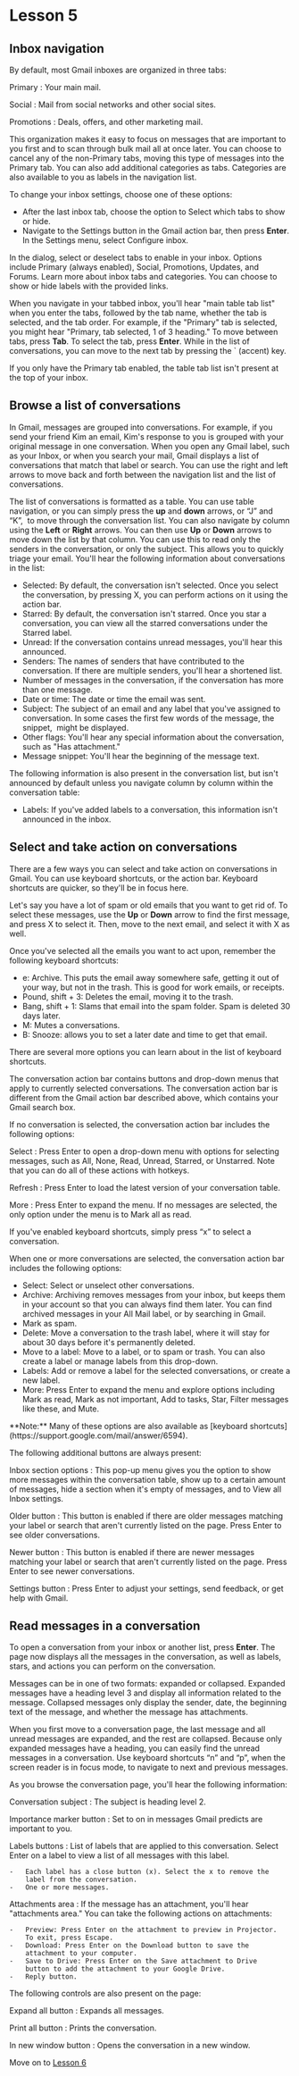 # Lesson 5

## Inbox navigation

By default, most Gmail inboxes are organized in three tabs:

Primary
: Your main mail.

Social
: Mail from social networks and other social sites.

Promotions
: Deals, offers, and other marketing mail.

This organization makes it easy to focus on messages that are important
to you first and to scan through bulk mail all at once later. You can
choose to cancel any of the non-Primary tabs, moving this type of
messages into the Primary tab. You can also add additional categories as
tabs. Categories are also available to you as labels in the navigation
list.

To change your inbox settings, choose one of these options:

- After the last inbox tab, choose the option to Select which tabs to
  show or hide.
- Navigate to the Settings button in the Gmail action bar, then press
  **Enter**. In the Settings menu, select Configure inbox.

In the dialog, select or deselect tabs to enable in your inbox. Options
include Primary (always enabled), Social, Promotions, Updates, and
Forums. Learn more about inbox tabs and categories. You can choose to
show or hide labels with the provided links.

When you navigate in your tabbed inbox, you'll hear "main table tab
list" when you enter the tabs, followed by the tab name, whether the tab
is selected, and the tab order. For example, if the "Primary" tab is
selected, you might hear "Primary, tab selected, 1 of 3 heading." To
move between tabs, press **Tab**. To select the tab, press **Enter**.
While in the list of conversations, you can move to the next tab by
pressing the ` (accent) key.

If you only have the Primary tab enabled, the table tab list isn't
present at the top of your inbox.

## Browse a list of conversations

In Gmail, messages are grouped into conversations. For example, if you
send your friend Kim an email, Kim's response to you is grouped with
your original message in one conversation. When you open any Gmail
label, such as your Inbox, or when you search your mail, Gmail displays
a list of conversations that match that label or search. You can use the
right and left arrows to move back and forth between the navigation list
and the list of conversations.

The list of conversations is formatted as a table. You can use table
navigation, or you can simply press the **up** and **down** arrows, or
“J” and “K”,  to move through the conversation list. You can also
navigate by column using the **Left** or **Right** arrows. You can
then use **Up** or **Down** arrows to move down the list by that
column. You can use this to read only the senders in the conversation,
or only the subject. This allows you to quickly triage your email. You'll hear the
following information about conversations in the list:

- Selected: By default, the conversation isn't selected. Once you
  select the conversation, by pressing X, you can perform actions on
  it using the action bar.
- Starred: By default, the conversation isn't starred. Once you star a
  conversation, you can view all the starred conversations under the
  Starred label.
- Unread: If the conversation contains unread messages, you'll hear
  this announced.
- Senders: The names of senders that have contributed to the
  conversation. If there are multiple senders, you'll hear a shortened
  list.
- Number of messages in the conversation, if the conversation has more
  than one message.
- Date or time: The date or time the email was sent.
- Subject: The subject of an email and any label that you've assigned
  to conversation. In some cases the first few words of the message,
  the snippet,  might be displayed.
- Other flags: You'll hear any special information about the
  conversation, such as "Has attachment."
- Message snippet: You'll hear the beginning of the message text.

The following information is also present in the conversation list, but
isn't announced by default unless you navigate column by column within
the conversation table:

- Labels: If you've added labels to a conversation, this information
  isn't announced in the inbox.

## Select and take action on conversations

There are a few ways you can select and take action on conversations in Gmail.
You can use keyboard shortcuts, or the action bar. Keyboard shortcuts are
quicker, so they'll be in focus here.

Let's say you have a lot of spam or old emails that you want to get rid of. To
select these messages, use the **Up** or **Down** arrow to find the first
message, and press X to select it. Then, move to the next email, and select it
with X as well.

Once you've selected all the emails you want to act upon, remember the following
keyboard shortcuts:

- e: Archive. This puts the email away somewhere safe, getting it out of your
  way, but not in the trash. This is good for work emails, or receipts.
- Pound, shift + 3: Deletes the email, moving it to the trash.
- Bang, shift + 1: Slams that email into the spam folder. Spam is deleted 30
  days later.
- M: Mutes a conversations.
- B: Snooze: allows you to set a later date and time to get that email.

There are several more options you can learn about in the list of keyboard shortcuts.

The conversation action bar contains buttons and drop-down menus that
apply to currently selected conversations. The conversation action bar
is different from the Gmail action bar described above, which contains
your Gmail search box.

If no conversation is selected, the conversation action bar includes the
following options:

Select
: Press Enter to open a drop-down menu with options for selecting
messages, such as All, None, Read, Unread, Starred, or Unstarred.
Note that you can do all of these actions with hotkeys.

Refresh
: Press Enter to load the latest version of your conversation table.

More
: Press Enter to expand the menu. If no messages are selected, the
only option under the menu is to Mark all as read.

If you've enabled keyboard shortcuts, simply press “x” to select a
conversation.

When one or more conversations are selected, the conversation action bar
includes the following options:

- Select: Select or unselect other conversations.
- Archive: Archiving removes messages from your inbox, but keeps them
  in your account so that you can always find them later. You can find
  archived messages in your All Mail label, or by searching in Gmail.
- Mark as spam.
- Delete: Move a conversation to the trash label, where it will stay
  for about 30 days before it's permanently deleted.
- Move to a label: Move to a label, or to spam or trash. You can also
  create a label or manage labels from this drop-down.
- Labels: Add or remove a label for the selected conversations, or
  create a new label.
- More: Press Enter to expand the menu and explore options including
  Mark as read, Mark as not important, Add to tasks, Star, Filter
  messages like these, and Mute.

<aside markdown="1">
**Note:** Many of these options are also available as [keyboard
shortcuts](https://support.google.com/mail/answer/6594).
</aside>

The following additional buttons are always present:

Inbox section options
: This pop-up menu gives you the option to show more messages within
the conversation table, show up to a certain amount of messages,
hide a section when it's empty of messages, and to View all Inbox
settings.

Older button
: This button is enabled if there are older messages matching your
label or search that aren't currently listed on the page. Press
Enter to see older conversations.

Newer button
: This button is enabled if there are newer messages matching your
label or search that aren't currently listed on the page. Press
Enter to see newer conversations.

Settings button
: Press Enter to adjust your settings, send feedback, or get help with
Gmail.

## Read messages in a conversation

To open a conversation from your inbox or another list, press **Enter**.
The page now displays all the messages in the conversation, as well as
labels, stars, and actions you can perform on the conversation.

Messages can be in one of two formats: expanded or collapsed. Expanded
messages have a heading level 3 and display all information related to
the message. Collapsed messages only display the sender, date, the
beginning text of the message, and whether the message has attachments.

When you first move to a conversation page, the last message and all
unread messages are expanded, and the rest are collapsed. Because only
expanded messages have a heading, you can easily find the unread
messages in a conversation. Use keyboard shortcuts “n” and “p”, when the
screen reader is in focus mode, to navigate to next and previous
messages.

As you browse the conversation page, you'll hear the following
information:

Conversation subject
: The subject is heading level 2.

Importance marker button
: Set to on in messages Gmail predicts are important to you.

Labels buttons
: List of labels that are applied to this conversation. Select Enter
on a label to view a list of all messages with this label.

    -   Each label has a close button (x). Select the x to remove the
        label from the conversation.
    -   One or more messages.

Attachments area
: If the message has an attachment, you'll hear "attachments area."
You can take the following actions on attachments:

    -   Preview: Press Enter on the attachment to preview in Projector.
        To exit, press Escape.
    -   Download: Press Enter on the Download button to save the
        attachment to your computer.
    -   Save to Drive: Press Enter on the Save attachment to Drive
        button to add the attachment to your Google Drive.
    -   Reply button.

The following controls are also present on the page:

Expand all button
: Expands all messages.

Print all button
: Prints the conversation.

In new window button
: Opens the conversation in a new window.

Move on to [Lesson 6](https://moodle.alassist.us/mod/url/view.php?id=2663)
